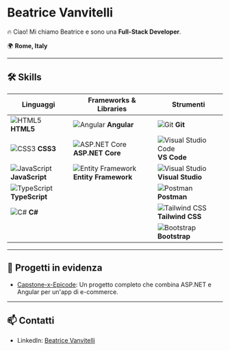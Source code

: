 # Beatrice Vanvitelli

🔥 Ciao! Mi chiamo Beatrice e sono una **Full-Stack Developer**.

🌍 **Rome, Italy**

---

## 🛠️ Skills

| Linguaggi                                   | Frameworks & Libraries                        | Strumenti                                 |
|---------------------------------------------|-----------------------------------------------|-------------------------------------------|
| ![HTML5](https://img.shields.io/badge/HTML5-%23E34F26.svg?&style=flat&logo=html5&logoColor=white) **HTML5**   | ![Angular](https://img.shields.io/badge/Angular-%23DD0031.svg?&style=flat&logo=angular&logoColor=white) **Angular**   | ![Git](https://img.shields.io/badge/Git-%23F05033.svg?&style=flat&logo=git&logoColor=white) **Git**    |
| ![CSS3](https://img.shields.io/badge/CSS3-%231572B6.svg?&style=flat&logo=css3&logoColor=white) **CSS3**     | ![ASP.NET Core](https://img.shields.io/badge/ASP.NET%20Core-%235C2D91.svg?&style=flat&logo=.net&logoColor=white) **ASP.NET Core** | ![Visual Studio Code](https://img.shields.io/badge/Visual%20Studio%20Code-%23007ACC.svg?&style=flat&logo=visual-studio-code&logoColor=white) **VS Code** |
| ![JavaScript](https://img.shields.io/badge/JavaScript-%23F7DF1E.svg?&style=flat&logo=javascript&logoColor=black) **JavaScript** | ![Entity Framework](https://img.shields.io/badge/Entity%20Framework-%235C2D91.svg?&style=flat) **Entity Framework**  | ![Visual Studio](https://img.shields.io/badge/Visual%20Studio-%235C2D91.svg?&style=flat&logo=visual-studio&logoColor=white) **Visual Studio** |
| ![TypeScript](https://img.shields.io/badge/TypeScript-%23007ACC.svg?&style=flat&logo=typescript&logoColor=white) **TypeScript** |                                               | ![Postman](https://img.shields.io/badge/Postman-%23FF6C37.svg?&style=flat&logo=postman&logoColor=white) **Postman** |
| ![C#](https://img.shields.io/badge/C%23-%23239120.svg?&style=flat&logo=csharp&logoColor=white) **C#**      |                                               | ![Tailwind CSS](https://img.shields.io/badge/TailwindCSS-%2338B2AC.svg?&style=flat&logo=tailwind-css&logoColor=white) **Tailwind CSS** |
|                                             |                                               | ![Bootstrap](https://img.shields.io/badge/Bootstrap-%23563D7C.svg?&style=flat&logo=bootstrap&logoColor=white) **Bootstrap** |

---

## 🌟 Progetti in evidenza
- [Capstone-x-Epicode](https://github.com/BeatriceV96/Capstone-x-Epicode): Un progetto completo che combina ASP.NET e Angular per un'app di e-commerce.

---

## 📫 Contatti
- LinkedIn: [Beatrice Vanvitelli](https://linkedin.com/in/beatrice-vanvitelli-81926a252)
